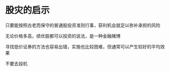 # 股灾的启示

只要能按照古老而保守的普通股投资准则行事，获利机会就足以弥补承担的风险

无论价格多高，绩优股都可以投资的说法，是一种金融赌博

寻找低价证券的方法也容易出错，实施也比较困难，但通常可以产生较好的平均效果

不要去投机
